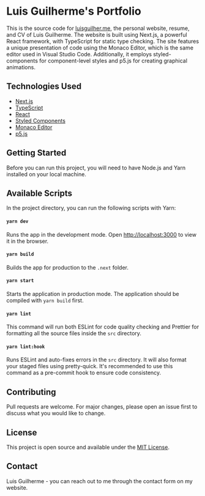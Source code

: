 # Luis Guilherme's Portfolio

This is the source code for [luisguilher.me](https://luisguilher.me), the personal website, resume, and CV of Luis Guilherme. The website is built using Next.js, a powerful React framework, with TypeScript for static type checking. The site features a unique presentation of code using the Monaco Editor, which is the same editor used in Visual Studio Code. Additionally, it employs styled-components for component-level styles and p5.js for creating graphical animations.

## Technologies Used

* [Next.js](https://nextjs.org/)
* [TypeScript](https://www.typescriptlang.org/)
* [React](https://reactjs.org/)
* [Styled Components](https://styled-components.com/)
* [Monaco Editor](https://microsoft.github.io/monaco-editor/)
* [p5.js](https://p5js.org/)

## Getting Started

Before you can run this project, you will need to have Node.js and Yarn installed on your local machine.


## Available Scripts

In the project directory, you can run the following scripts with Yarn:

#### `yarn dev`

Runs the app in the development mode. Open [http://localhost:3000](http://localhost:3000) to view it in the browser.

#### `yarn build`

Builds the app for production to the `.next` folder.

#### `yarn start`

Starts the application in production mode. The application should be compiled with `yarn build` first.

#### `yarn lint`

This command will run both ESLint for code quality checking and Prettier for formatting all the source files inside the `src` directory.

#### `yarn lint:hook`

Runs ESLint and auto-fixes errors in the `src` directory. It will also format your staged files using pretty-quick. It's recommended to use this command as a pre-commit hook to ensure code consistency.

## Contributing

Pull requests are welcome. For major changes, please open an issue first to discuss what you would like to change.

## License

This project is open source and available under the [MIT License](https://opensource.org/licenses/MIT).

## Contact

Luis Guilherme - you can reach out to me through the contact form on my website.

